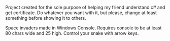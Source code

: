 Project created for the sole purpose of helping my friend understand c# and get certificate. Do whatever you want with it, but please, change at least something before showing it to others.

Space invaders made in Windows Console. Requires console to be at least 80 chars wide and 25 high. Control your snake with arrow keys.
